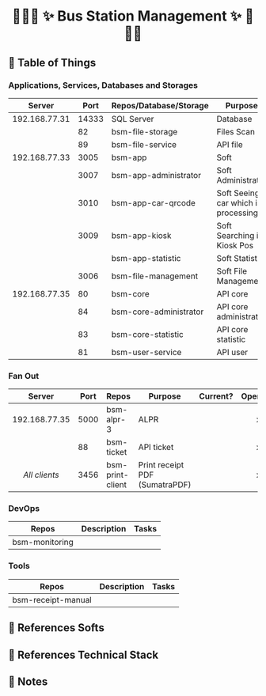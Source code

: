 # <p align="center">:tada::tada::tada: ✨ Bus Station Management ✨ :tada::tada::tada:</p>

## :newspaper: Table of Things

### Applications, Services, Databases and Storages
|    Server     | Port  | Repos/Database/Storage | Purpose                             | Opened? | Ran? | IP opened           | Notes |
|:-------------:|-------|------------------------|-------------------------------------|:-------:|:----:|---------------------|-------|
| 192.168.77.31 | 14333 | SQL Server             | Database                            |    x    |  x   | 192.168.7.210:14333 |       |
|               | 82    | bsm-file-storage       | Files Scan                          |    x    |  x   | 192.168.7.210:82    |       |
|               | 89    | bsm-file-service       | API file                            |    x    |  x   | 192.168.7.210:89    |       |
| 192.168.77.33 | 3005  | bsm-app                | Soft                                |    x    |  x   | 192.168.7.210:3005  |       |
|               | 3007  | bsm-app-administrator  | Soft Administrator                  |    x    |  x   | 192.168.7.210:3007  |       |
|               | 3010  | bsm-app-car-qrcode     | Soft Seeing car which is processing |    x    |  x   | 192.168.7.210:3010  |       |
|               | 3009  | bsm-app-kiosk          | Soft Searching in Kiosk Pos         |    x    |  x   |                     |       |
|               |       | bsm-app-statistic      | Soft Statistic                      |         |      |                     |       |
|               | 3006  | bsm-file-management    | Soft File Management                |    x    |  x   | 192.168.7.210:3006  |       |
| 192.168.77.35 | 80    | bsm-core               | API core                            |    x    |  x   | 192.168.7.210:80    |       |
|               | 84    | bsm-core-administrator | API core administrator              |    x    |  x   | 192.168.7.210:84    |       |
|               | 83    | bsm-core-statistic     | API core statistic                  |    x    |  x   | 192.168.7.210:83    |       |
|               | 81    | bsm-user-service       | API user                            |    x    |  x   | 192.168.7.210:81    |       |

### Fan Out
|    Server     | Port  | Repos                  | Purpose                             | Current?             | Opened? | Ran? | IP opened          | Notes |
|:-------------:|-------|------------------------|-------------------------------------|----------------------|:-------:|:----:|--------------------|-------|
| 192.168.77.35 | 5000  | bsm-alpr-3             | ALPR                                |                      |    x    |  x   | 192.168.7.210:5000 |       |
|               | 88    | bsm-ticket             | API ticket                          |                      |    x    |  x   | 192.168.7.210:88   |       |
| *All clients* | 3456  | bsm-print-client       | Print receipt PDF (SumatraPDF)      |                      |    x    |  x   | localhost:3456     |       |

### DevOps
| Repos                  | Description      | Tasks            |
|------------------------|------------------|------------------|
| bsm-monitoring         |                  |                  |

### Tools
| Repos                  | Description      | Tasks            |
|------------------------|------------------|------------------|
| bsm-receipt-manual     |                  |                  |

## :bookmark_tabs: References Softs

## :bookmark_tabs: References Technical Stack

## :memo: Notes
